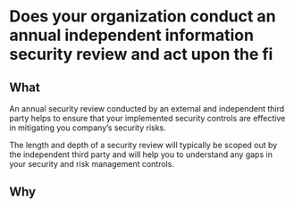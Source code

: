 # Does your organization conduct an annual independent information security review and act upon the fi

## What

An annual security review conducted by an external and independent third party helps to ensure that your implemented security controls are effective in mitigating you company’s security risks.

The length and depth of a security review will typically be scoped out by the independent third party and will help you to understand any gaps in your security and risk management controls.



## Why

